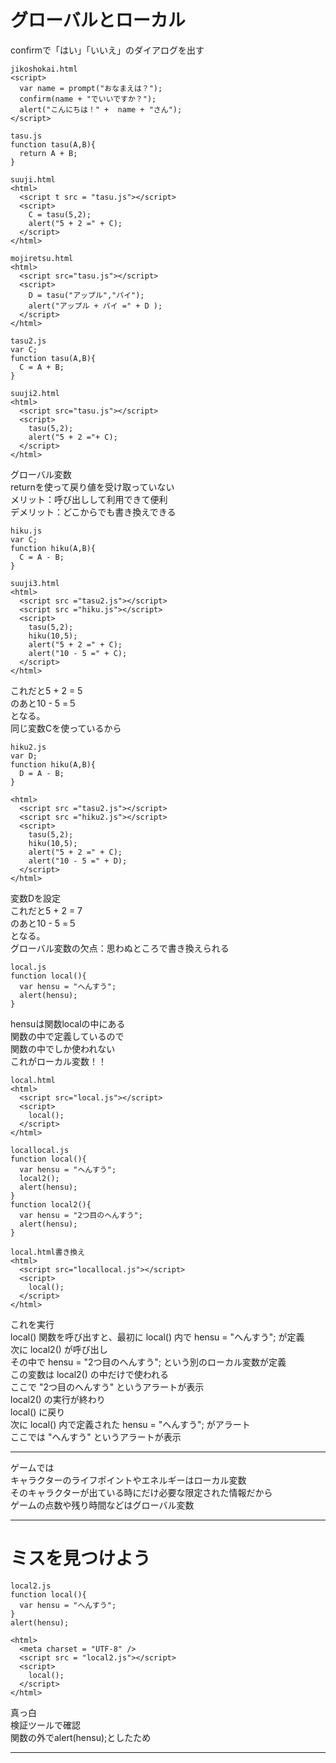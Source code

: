 # グローバルとローカル
confirmで「はい」「いいえ」のダイアログを出す
```
jikoshokai.html
<script>
  var name = prompt("おなまえは？");
  confirm(name + "でいいですか？");
  alert("こんにちは！" +  name + "さん");
</script>
```
```
tasu.js
function tasu(A,B){
  return A + B;
}
```
```
suuji.html
<html>
  <script t src = "tasu.js"></script>
  <script>
    C = tasu(5,2);
    alert("5 + 2 =" + C);
  </script>
</html>
```
```
mojiretsu.html
<html>
  <script src="tasu.js"></script>
  <script>
    D = tasu("アップル","パイ");
    alert("アップル + パイ =" + D );
  </script>
</html>
```
```
tasu2.js
var C;
function tasu(A,B){
  C = A + B;
}
```
```
suuji2.html
<html>
  <script src="tasu.js"></script>
  <script>
    tasu(5,2);
    alert("5 + 2 ="+ C);
  </script>
</html>
```
グローバル変数  
returnを使って戻り値を受け取っていない  
メリット：呼び出しして利用できて便利  
デメリット：どこからでも書き換えできる  
```
hiku.js
var C;
function hiku(A,B){
  C = A - B;
}
```
```
suuji3.html
<html>
  <script src ="tasu2.js"></script>
  <script src ="hiku.js"></script>
  <script>
    tasu(5,2);
    hiku(10,5);
    alert("5 + 2 =" + C);
    alert("10 - 5 =" + C);
  </script>
</html>
```
これだと5 + 2 = 5  
のあと10 - 5 =５  
となる。  
同じ変数Cを使っているから  
```
hiku2.js
var D;
function hiku(A,B){
  D = A - B;
}
```
```
<html>
  <script src ="tasu2.js"></script>
  <script src ="hiku2.js"></script>
  <script>
    tasu(5,2);
    hiku(10,5);
    alert("5 + 2 =" + C);
    alert("10 - 5 =" + D);
  </script>
</html>
```
変数Dを設定  
これだと5 + 2 = 7   
のあと10 - 5 =５  
となる。  
グローバル変数の欠点：思わぬところで書き換えられる  
```
local.js
function local(){
  var hensu = "へんすう";
  alert(hensu);
}
```
hensuは関数localの中にある  
関数の中で定義しているので  
関数の中でしか使われない  
これがローカル変数！！  
```
local.html
<html>
  <script src="local.js"></script>
  <script>
    local();
  </script>
</html>
```
```
locallocal.js
function local(){
  var hensu = "へんすう";
  local2();
  alert(hensu);
}
function local2(){
  var hensu = "2つ目のへんすう";
  alert(hensu);
}
```
```
local.html書き換え
<html>
  <script src="locallocal.js"></script>
  <script>
    local();
  </script>
</html>
```
これを実行  
local() 関数を呼び出すと、最初に local() 内で hensu = "へんすう"; が定義  
次に local2() が呼び出し  
その中で hensu = "2つ目のへんすう"; という別のローカル変数が定義  
この変数は local2() の中だけで使われる  
ここで "2つ目のへんすう" というアラートが表示  
local2() の実行が終わり  
local() に戻り  
次に local() 内で定義された hensu = "へんすう"; がアラート  
ここでは "へんすう" というアラートが表示  
***
ゲームでは    
キャラクターのライフポイントやエネルギーはローカル変数  
そのキャラクターが出ている時にだけ必要な限定された情報だから  
ゲームの点数や残り時間などはグローバル変数  
***
# ミスを見つけよう  
```
local2.js
function local(){
  var hensu = "へんすう";
}
alert(hensu);
```
```
<html>
  <meta charset = "UTF-8" />
  <script src = "local2.js"></script>
  <script>
    local();
  </script>
</html>
```
真っ白  
検証ツールで確認  
関数の外でalert(hensu);としたため  
***

